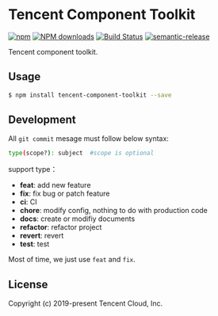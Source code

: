 # Tencent Component Toolkit

[![npm](https://img.shields.io/npm/v/tencent-component-toolkit)](http://www.npmtrends.com/tencent-component-toolkit)
[![NPM downloads](http://img.shields.io/npm/dm/tencent-component-toolkit.svg?style=flat-square)](http://www.npmtrends.com/tencent-component-toolkit)
[![Build Status](https://travis-ci.com/serverless-tencent/tencent-component-toolkit.svg?branch=master)](https://travis-ci.com/serverless-tencent/tencent-component-toolkit)
[![semantic-release](https://img.shields.io/badge/%20%20%F0%9F%93%A6%F0%9F%9A%80-semantic--release-e10079.svg)](https://github.com/semantic-release/semantic-release)

Tencent component toolkit.

## Usage

```bash
$ npm install tencent-component-toolkit --save
```

## Development

All `git commit` mesage must follow below syntax:

```bash
type(scope?): subject  #scope is optional
```

support type：

- **feat**: add new feature
- **fix**: fix bug or patch feature
- **ci**: CI
- **chore**: modify config, nothing to do with production code
- **docs**: create or modifiy documents
- **refactor**: refactor project
- **revert**: revert
- **test**: test

Most of time, we just use `feat` and `fix`.

## License

Copyright (c) 2019-present Tencent Cloud, Inc.
